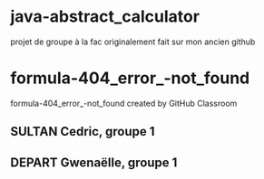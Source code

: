 # java-abstract_calculator

projet de groupe à la fac
originalement fait sur mon ancien github



  # formula-404_error_-not_found
  formula-404_error_-not_found created by GitHub Classroom

  ## SULTAN Cedric, groupe 1
  ## DEPART Gwenaëlle, groupe 1

